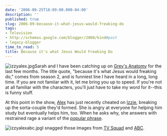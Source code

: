 ```yaml
---
date: '2006-09-25T18:09:00.000-04:00'
description: ''
published: true
slug: 2006-09-because-it-what-jesus-would-freaking-do
tags:
- Television
- http://schemas.google.com/blogger/2008/kind#post
- legacy-blogger
time_to_read: 5
title: Because it's what Jesus Would Freaking Do
---
```


![izzyalex.jpg](izzyalex.jpg)Sarah and I have been catching up on <a href="http://abc.go.com/primetime/greysanatomy/">Grey's Anatomy</a> for the last few months. The title quote, "because it's what Jesus would freaking do," comes from season 2, and is funniest line I have heard in a long, long time. If you are not famiiar with it, let me bring you up to speed. If you're not at all familiar with the characters, you'll just have to take my word for it--this is funny stuff.

At this point in the show, <a href="http://www.imdb.com/name/nm0150362/">Alex</a> has just recently cheated on <a href="http://www.imdb.com/name/nm0001337/">Izzie</a>, breaking up the sorta-couple they'd formed. She is angry at everyone for helping him study but eventually helps him, too. When he asks why, she answers with restrained rage a variant of the <a href="http://en.wikipedia.org/wiki/WWJD">popular phrase</a>.



![izzyalexabc.jpg](izzyalexabc.jpg)I snagged those images from <a href="http://www.tvsquad.com/bloggers/sarah-gilbert/">TV Squad</a> and <a href="http://abc.go.com/primetime/greysanatomy/">ABC</a>.